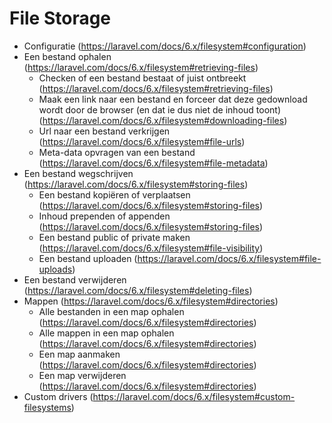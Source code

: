 # File Storage
- Configuratie (https://laravel.com/docs/6.x/filesystem#configuration)
- Een bestand ophalen (https://laravel.com/docs/6.x/filesystem#retrieving-files)
    - Checken of een bestand bestaat of juist ontbreekt (https://laravel.com/docs/6.x/filesystem#retrieving-files)
    - Maak een link naar een bestand en forceer dat deze gedownload wordt door de browser (en dat ie dus niet de inhoud toont) (https://laravel.com/docs/6.x/filesystem#downloading-files)
    - Url naar een bestand verkrijgen (https://laravel.com/docs/6.x/filesystem#file-urls)
    - Meta-data opvragen van een bestand (https://laravel.com/docs/6.x/filesystem#file-metadata)
- Een bestand wegschrijven (https://laravel.com/docs/6.x/filesystem#storing-files)
    - Een bestand kopiëren of verplaatsen (https://laravel.com/docs/6.x/filesystem#storing-files)
    - Inhoud prependen of appenden (https://laravel.com/docs/6.x/filesystem#storing-files)
    - Een bestand public of private maken (https://laravel.com/docs/6.x/filesystem#file-visibility)
    - Een bestand uploaden (https://laravel.com/docs/6.x/filesystem#file-uploads)
- Een bestand verwijderen (https://laravel.com/docs/6.x/filesystem#deleting-files)
- Mappen (https://laravel.com/docs/6.x/filesystem#directories)
    - Alle bestanden in een map ophalen (https://laravel.com/docs/6.x/filesystem#directories)
    - Alle mappen in een map ophalen (https://laravel.com/docs/6.x/filesystem#directories)
    - Een map aanmaken (https://laravel.com/docs/6.x/filesystem#directories)
    - Een map verwijderen (https://laravel.com/docs/6.x/filesystem#directories)
- Custom drivers (https://laravel.com/docs/6.x/filesystem#custom-filesystems)
